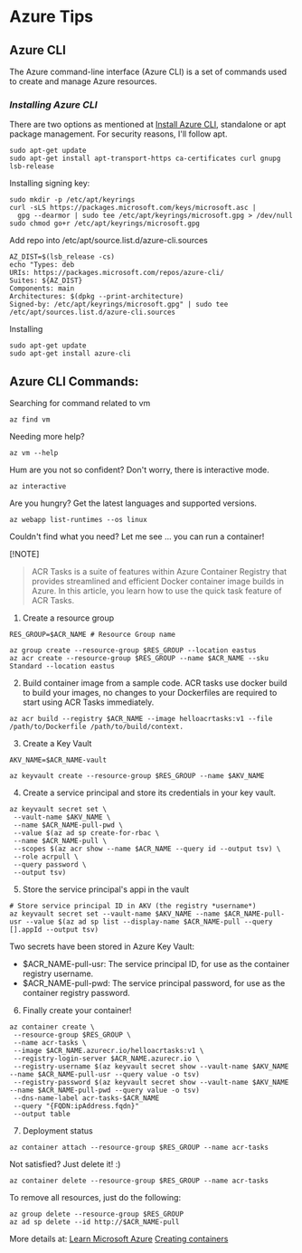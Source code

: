 # Azure Tips


## **Azure CLI**

The Azure command-line interface (Azure CLI) is a set of commands used to create and manage Azure resources.


### ***Installing Azure CLI***

There are two options as mentioned at [Install Azure CLI](https://learn.microsoft.com/en-us/cli/azure/install-azure-cli-linux?pivots=apt),
standalone or apt package management. For security reasons, I'll follow apt.

```
sudo apt-get update
sudo apt-get install apt-transport-https ca-certificates curl gnupg lsb-release
```

Installing signing key:

```
sudo mkdir -p /etc/apt/keyrings
curl -sLS https://packages.microsoft.com/keys/microsoft.asc |
  gpg --dearmor | sudo tee /etc/apt/keyrings/microsoft.gpg > /dev/null
sudo chmod go+r /etc/apt/keyrings/microsoft.gpg
```

Add repo into /etc/apt/source.list.d/azure-cli.sources

```
AZ_DIST=$(lsb_release -cs)
echo "Types: deb
URIs: https://packages.microsoft.com/repos/azure-cli/
Suites: ${AZ_DIST}
Components: main
Architectures: $(dpkg --print-architecture)
Signed-by: /etc/apt/keyrings/microsoft.gpg" | sudo tee /etc/apt/sources.list.d/azure-cli.sources
```

Installing

```
sudo apt-get update
sudo apt-get install azure-cli
```

## Azure CLI Commands:

Searching for command related to vm

```
az find vm
```

Needing more help?

```
az vm --help
```

Hum are you not so confident? Don't worry, there is interactive mode. 

```
az interactive
```

Are you hungry? Get the latest languages and supported versions. 

```
az webapp list-runtimes --os linux
```

Couldn't find what you need? Let me see ... you can run a container!

[!NOTE]
> ACR Tasks is a suite of features within Azure Container Registry that provides streamlined and efficient Docker container image builds in Azure. In this article, you learn how to use the quick task feature of ACR Tasks.

1. Create a resource group

```
RES_GROUP=$ACR_NAME # Resource Group name

az group create --resource-group $RES_GROUP --location eastus
az acr create --resource-group $RES_GROUP --name $ACR_NAME --sku Standard --location eastus
```

2. Build container image from a sample code. ACR tasks use docker build to build your images, no changes to your Dockerfiles are required to start using ACR Tasks immediately.

```
az acr build --registry $ACR_NAME --image helloacrtasks:v1 --file /path/to/Dockerfile /path/to/build/context.
```

3. Create a Key Vault

```
AKV_NAME=$ACR_NAME-vault

az keyvault create --resource-group $RES_GROUP --name $AKV_NAME
```

4. Create a service principal and store its credentials in your key vault.

```
az keyvault secret set \
 --vault-name $AKV_NAME \
 --name $ACR_NAME-pull-pwd \
 --value $(az ad sp create-for-rbac \
 --name $ACR_NAME-pull \
 --scopes $(az acr show --name $ACR_NAME --query id --output tsv) \
 --role acrpull \
 --query password \
 --output tsv)
```

5. Store the service principal's appi in the vault

```
# Store service principal ID in AKV (the registry *username*)
az keyvault secret set --vault-name $AKV_NAME --name $ACR_NAME-pull-usr --value $(az ad sp list --display-name $ACR_NAME-pull --query [].appId --output tsv)
```

Two secrets have been stored in Azure Key Vault:

- $ACR_NAME-pull-usr: The service principal ID, for use as the container registry username.
- $ACR_NAME-pull-pwd: The service principal password, for use as the container registry password.

6. Finally create your container!

```
az container create \
 --resource-group $RES_GROUP \
 --name acr-tasks \
 --image $ACR_NAME.azurecr.io/helloacrtasks:v1 \
 --registry-login-server $ACR_NAME.azurecr.io \
 --registry-username $(az keyvault secret show --vault-name $AKV_NAME --name $ACR_NAME-pull-usr --query value -o tsv) 
 --registry-password $(az keyvault secret show --vault-name $AKV_NAME --name $ACR_NAME-pull-pwd --query value -o tsv) 
 --dns-name-label acr-tasks-$ACR_NAME 
 --query "{FQDN:ipAddress.fqdn}" 
 --output table
```

7. Deployment status

```
az container attach --resource-group $RES_GROUP --name acr-tasks
```

Not satisfied? Just delete it! :)

```
az container delete --resource-group $RES_GROUP --name acr-tasks
```

To remove all resources, just do the following:

```
az group delete --resource-group $RES_GROUP
az ad sp delete --id http://$ACR_NAME-pull
```

More details at:
[Learn Microsoft Azure](https://learn.microsoft.com/en-us/cli/azure/)
[Creating containers](https://learn.microsoft.com/en-us/azure/container-registry/container-registry-tutorial-quick-task)

